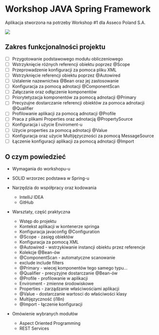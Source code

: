 # Workshop JAVA Spring Framework

Aplikacja stworzona na potrzeby Workshop #1 dla Asseco Poland S.A.

![](https://spring.io/img/spring-by-pivotal.png)

## Zakres funkcjonalności projektu

* [ ] Przygotowanie podstawowego modułu obliczeniowego
* [ ] Wstrzyknięcie różnych referencji obiektu poprzez @Scope
* [ ] Przeprowadzenie konfiguracji za pomoca pliku XML
* [ ] Wstrzyknięcie referencji obiektu poprzez @Autowired
* [ ] Ustalenie nazewnictwa @Bean oraz jej zastosowanie 
* [ ] Konfiguracja za pomocą adnotacji @ComponentScan
* [ ] Załączanie oraz odłączenie komponentów
* [ ] Priorytetyzacja komponentów za pomocą adnotacji @Primary
* [ ] Precyzujne dostarczanie referencji obiektów za pomoca adnotacji @Qualifier
* [ ] Profilowanie aplikacji za pomocą adnotacji @Profile
* [ ] Praca z plikami Properties oraz adnotacją @PropertySource
* [ ] Konfiguracja i użycie Enviroment-u
* [ ] Użycie properties za pomocą adnotacji @Value
* [ ] Konfiguracja oraz użycie Multijęzyczności za pomocą MessageSource
* [ ] Łączenie konfiguracji aplikacji za pomocą adnotacji @Import

## O czym powiedzieć

- Wymagania do workshopu-u
- SOLID wrzorzec podstawa w Spring-u
- Narzędzia do współpracy oraz kodowania
    - IntelliJ IDEA
    - GitHub
- Warsztaty, część praktyczna
    - Wstęp do projektu
    - Kontekst aplikacji w kontenerze springa
    - Konfiguracja javaconfig @Configuration
    - @Scope - zasięg obiektów
    - Konfiguracja za pomocą XML
    - @Autowired - wstrzykiwanie instancji obiektu przez referencje
    - Kolekcje @Bean-ów
    - @ComponentScan - automatyczne scanowanie 
    - exclude include filters
    - @Primary - wiecej komponentów tego samego typu...
    - @Qualifier - precyzyjne dostarczanie @Bean-ów
    - @Profile - profilowanie w aplikacji
    - Enviroment - zmienne środowiskowe
    - Properties - zarządzanie właściwościami aplikacji
    - @Value - dostarczanie wartosci do właściwości klasy
    - Multijęzyczność (i18n)
    - @Import - łączenie konfiguracji
    
- Omówienie wybranych modułów
    - Aspect Oriented Programming
    - REST Services
    
    
    



